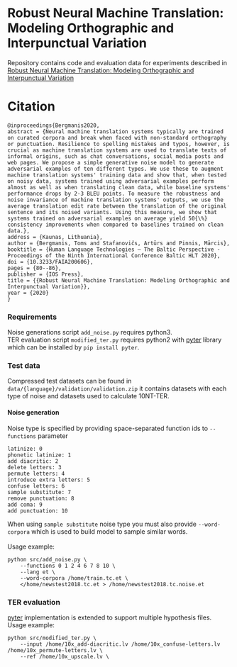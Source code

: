 # Robust Neural Machine Translation: Modeling Orthographic and Interpunctual Variation
Repository contains code and evaluation data for experiments described in [Robust Neural Machine Translation: Modeling Orthographic and Interpunctual Variation](https://arxiv.org/abs/2009.05460)
# Citation 
```
@inproceedings{Bergmanis2020,
abstract = {Neural machine translation systems typically are trained on curated corpora and break when faced with non-standard orthography or punctuation. Resilience to spelling mistakes and typos, however, is crucial as machine translation systems are used to translate texts of informal origins, such as chat conversations, social media posts and web pages. We propose a simple generative noise model to generate adversarial examples of ten different types. We use these to augment machine translation systems' training data and show that, when tested on noisy data, systems trained using adversarial examples perform almost as well as when translating clean data, while baseline systems' performance drops by 2-3 BLEU points. To measure the robustness and noise invariance of machine translation systems' outputs, we use the average translation edit rate between the translation of the original sentence and its noised variants. Using this measure, we show that systems trained on adversarial examples on average yield 50{\%} consistency improvements when compared to baselines trained on clean data.},
address = {Kaunas, Lithuania},
author = {Bergmanis, Toms and Stafanovičs, Artūrs and Pinnis, Mārcis},
booktitle = {Human Language Technologies – The Baltic Perspective - Proceedings of the Ninth International Conference Baltic HLT 2020},
doi = {10.3233/FAIA200606},
pages = {80--86},
publisher = {IOS Press},
title = {{Robust Neural Machine Translation: Modeling Orthographic and Interpunctual Variation}},
year = {2020}
}
```
### Requirements
Noise generations script `add_noise.py` requires python3.
<br>
TER evaluation script `modified_ter.py` requires python2 with [pyter](https://github.com/roy-ht/pyter) library which can be installed by `pip install pyter`.

### Test data
Compressed test datasets can be found in `data/{language}/validation/validation.zip` it contains datasets with each type of noise and datasets used to calculate 10NT-TER.

#### Noise generation
Noise type is specified by providing space-separated function ids to `--functions` parameter

    latinize: 0
    phonetic latinize: 1
    add diacritic: 2
    delete letters: 3
    permute letters: 4
    introduce extra letters: 5
    confuse letters: 6
    sample substitute: 7
    remove punctuation: 8
    add coma: 9
    add punctuation: 10
When using `sample substitute` noise type you must also provide `--word-corpora` which is used to build model to sample similar words.
<br>
<br>
Usage example:


```
python src/add_noise.py \
    --functions 0 1 2 4 6 7 8 10 \
    --lang et \
    --word-corpora /home/train.tc.et \
    </home/newstest2018.tc.et > /home/newstest2018.tc.noise.et
```

### TER evaluation
[pyter](https://github.com/roy-ht/pyter) implementation is extended to support multiple hypothesis files.
<br>
Usage example:

```
python src/modified_ter.py \
    --input /home/10x_add-diacritic.lv /home/10x_confuse-letters.lv /home/10x_permute-letters.lv \
    --ref /home/10x_upscale.lv \
```

